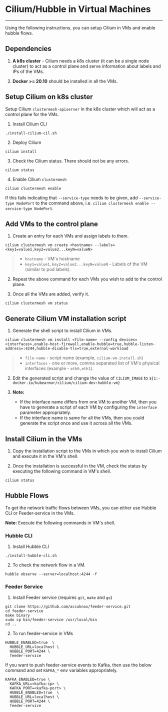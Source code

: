 # Cilium/Hubble in Virtual Machines
---
Using the following instructions, you can setup Cilium in VMs and enable hubble flows.

## Dependencies
1) **A k8s cluster** -  Cilium needs a k8s cluster (it can be a single node cluster) to act as a control plane and serve information about labels and IPs of the VMs.

2) **Docker >= 20.10** should be installed in all the VMs.

## Setup Cilium on k8s cluster
Setup Cilium `clustermesh-apiserver` in the k8s cluster which will act as a control plane for the VMs.

1) Install Cilium CLI
```
./install-cilium-cil.sh
```

2) Deploy Cilium
```
cilium install
```

3) Check the Cilium status. There should not be any errors.
```
cilium status
```

4) Enable Cilium `clustermesh`
```
cilium clustermesh enable
```
If this fails indicating that `--service-type` needs to be given, add `--service-type NodePort` to the command above, i.e. `cilium clustermesh enable --service-type NodePort`.

## Add VMs to the control plane
1) Create an entry for each VMs and assign labels to them.
```
cilium clustermesh vm create <hostname> --labels=<key1=value1,key2=value2...keyN=valueN>
```
> - `hostname` - VM's hostname
> - `key1=value1,key2=value2...keyN=valueN` - Labels of the VM (similar to pod labels).

2) Repeat the above command for each VMs you wish to add to the control plane.

3) Once all the VMs are added, verify it.
```
cilium clustermesh vm status
```

## Generate Cilium VM installation script
1) Generate the shell script to install Cilium in VMs.
```
cilium clustermesh vm install <file-name> --config devices=<interfaces>,enable-host-firewall,enable-hubble=true,hubble-listen-address=:4244,hubble-disable-tls=true,external-workload
```
> - `file-name` - script name (example, `cilium-vm-install.sh`)
> - `interfaces` - one or more, comma separated list of VM's physical interfaces (example - `eth0,eth1`).

2) Edit the generated script and change the value of `CILIUM_IMAGE` to `${1:-docker.io/kubearmor/cilium/cilium-dev:hubble-vm}`

3) **Note:**
    - If the interface name differs from one VM to another VM, then you have to generate a script of each VM by configuring the `interface` parameter appropriately.
    - If the interface name is same for all the VMs, then you could generate the script once and use it across all the VMs.

## Install Cilium in the VMs
1) Copy the installation script to the VMs in which you wish to install Cilium and execute it in the VM's shell.


2) Once the installation is successful in the VM, check the status by executing the following command in VM's shell.
```
cilium status
```

## Hubble Flows
To get the network traffic flows between VMs, you can either use Hubble CLI or Feeder-service in the VMs. 

**Note:** Execute the following commands in VM's shell.

### Hubble CLI
1) Install Hubble CLI
```
./install-hubble-cli.sh
```

2) To check the network flow in a VM.
```
hubble observe --server=localhost:4244 -f
```
### Feeder Service
1) Install Feeder service (requires `git`, `make` and `go`)
```
git clone https://github.com/accuknox/feeder-service.git
cd feeder-service
make binary
sudo cp bin/feeder-service /usr/local/bin
cd ..
```

2) To run feeder-service in VMs
```
HUBBLE_ENABLED=true  \
  HUBBLE_URL=localhost \
  HUBBLE_PORT=4244 \
  feeder-service
```
If you want to push feeder-service events to Kafka, then use the below command and set `KAFKA_*` env variables appropriately.
```
KAFKA_ENABLED=true \
  KAFKA_URL=<kafka-ip> \
  KAFKA_PORT=<kafka-port> \
  HUBBLE_ENABLED=true  \
  HUBBLE_URL=localhost \
  HUBBLE_PORT=4244 \
  feeder-service
```